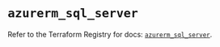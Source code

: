 # `azurerm_sql_server`

Refer to the Terraform Registry for docs: [`azurerm_sql_server`](https://registry.terraform.io/providers/hashicorp/azurerm/3.116.0/docs/resources/sql_server).
